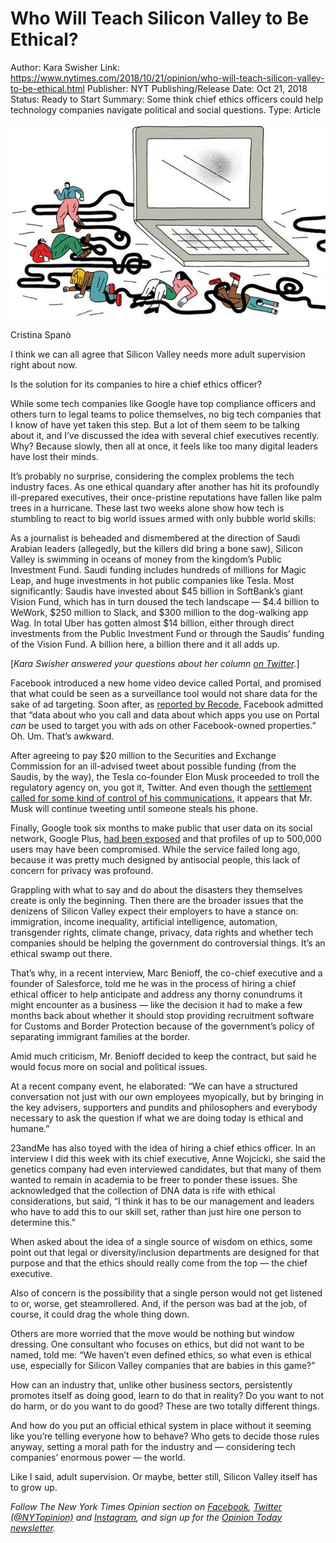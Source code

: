 # Who Will Teach Silicon Valley to Be Ethical?

Author: Kara Swisher
Link: https://www.nytimes.com/2018/10/21/opinion/who-will-teach-silicon-valley-to-be-ethical.html
Publisher: NYT
Publishing/Release Date: Oct 21, 2018
Status: Ready to Start
Summary: Some think chief ethics officers could help technology companies navigate political and social questions.
Type: Article

![Who%20Will%20Teach%20Silicon%20Valley%20to%20Be%20Ethical%20167fcfba5f3f44cda286bd46c23f9cbd/22swisher-articleLarge.jpg](Who%20Will%20Teach%20Silicon%20Valley%20to%20Be%20Ethical%20167fcfba5f3f44cda286bd46c23f9cbd/22swisher-articleLarge.jpg)

Cristina Spanò

I think we can all agree that Silicon Valley needs more adult supervision right about now.

Is the solution for its companies to hire a chief ethics officer?

While some tech companies like Google have top compliance officers and others turn to legal teams to police themselves, no big tech companies that I know of have yet taken this step. But a lot of them seem to be talking about it, and I’ve discussed the idea with several chief executives recently. Why? Because slowly, then all at once, it feels like too many digital leaders have lost their minds.

It’s probably no surprise, considering the complex problems the tech industry faces. As one ethical quandary after another has hit its profoundly ill-prepared executives, their once-pristine reputations have fallen like palm trees in a hurricane. These last two weeks alone show how tech is stumbling to react to big world issues armed with only bubble world skills:

As a journalist is beheaded and dismembered at the direction of Saudi Arabian leaders (allegedly, but the killers did bring a bone saw), Silicon Valley is swimming in oceans of money from the kingdom’s Public Investment Fund. Saudi funding includes hundreds of millions for Magic Leap, and huge investments in hot public companies like Tesla. Most significantly: Saudis have invested about $45 billion in SoftBank’s giant Vision Fund, which has in turn doused the tech landscape — $4.4 billion to WeWork, $250 million to Slack, and $300 million to the dog-walking app Wag. In total Uber has gotten almost $14 billion, either through direct investments from the Public Investment Fund or through the Saudis’ funding of the Vision Fund. A billion here, a billion there and it all adds up.

[*Kara Swisher answered your questions about her column [on Twitter](https://twitter.com/karaswisher/status/1054842303922298880).*]

Facebook introduced a new home video device called Portal, and promised that what could be seen as a surveillance tool would not share data for the sake of ad targeting. Soon after, as [reported by Recode](https://www.recode.net/2018/10/16/17966102/facebook-portal-ad-targeting-data-collection), Facebook admitted that “data about who you call and data about which apps you use on Portal *can* be used to target you with ads on other Facebook-owned properties.” Oh. Um. That’s awkward.

After agreeing to pay $20 million to the Securities and Exchange Commission for an ill-advised tweet about possible funding (from the Saudis, by the way), the Tesla co-founder Elon Musk proceeded to troll the regulatory agency on, you got it, Twitter. And even though the [settlement called for some kind of control of his communications](https://www.sec.gov/news/press-release/2018-226), it appears that Mr. Musk will continue tweeting until someone steals his phone.

Finally, Google took six months to make public that user data on its social network, Google Plus, [had been exposed](https://www.nytimes.com/2018/10/08/technology/google-plus-security-disclosure.html?module=inline) and that profiles of up to 500,000 users may have been compromised. While the service failed long ago, because it was pretty much designed by antisocial people, this lack of concern for privacy was profound.

Grappling with what to say and do about the disasters they themselves create is only the beginning. Then there are the broader issues that the denizens of Silicon Valley expect their employers to have a stance on: immigration, income inequality, artificial intelligence, automation, transgender rights, climate change, privacy, data rights and whether tech companies should be helping the government do controversial things. It’s an ethical swamp out there.

That’s why, in a recent interview, Marc Benioff, the co-chief executive and a founder of Salesforce, told me he was in the process of hiring a chief ethical officer to help anticipate and address any thorny conundrums it might encounter as a business — like the decision it had to make a few months back about whether it should stop providing recruitment software for Customs and Border Protection because of the government’s policy of separating immigrant families at the border.

Amid much criticism, Mr. Benioff decided to keep the contract, but said he would focus more on social and political issues.

At a recent company event, he elaborated: “We can have a structured conversation not just with our own employees myopically, but by bringing in the key advisers, supporters and pundits and philosophers and everybody necessary to ask the question if what we are doing today is ethical and humane.”

23andMe has also toyed with the idea of hiring a chief ethics officer. In an interview I did this week with its chief executive, Anne Wojcicki, she said the genetics company had even interviewed candidates, but that many of them wanted to remain in academia to be freer to ponder these issues. She acknowledged that the collection of DNA data is rife with ethical considerations, but said, “I think it has to be our management and leaders who have to add this to our skill set, rather than just hire one person to determine this.”

When asked about the idea of a single source of wisdom on ethics, some point out that legal or diversity/inclusion departments are designed for that purpose and that the ethics should really come from the top — the chief executive.

Also of concern is the possibility that a single person would not get listened to or, worse, get steamrollered. And, if the person was bad at the job, of course, it could drag the whole thing down.

Others are more worried that the move would be nothing but window dressing. One consultant who focuses on ethics, but did not want to be named, told me: “We haven’t even defined ethics, so what even is ethical use, especially for Silicon Valley companies that are babies in this game?”

How can an industry that, unlike other business sectors, persistently promotes itself as doing good, learn to do that in reality? Do you want to not do harm, or do you want to do good? These are two totally different things.

And how do you put an official ethical system in place without it seeming like you’re telling everyone how to behave? Who gets to decide those rules anyway, setting a moral path for the industry and — considering tech companies’ enormous power — the world.

Like I said, adult supervision. Or maybe, better still, Silicon Valley itself has to grow up.

*Follow The New York Times Opinion section on [Facebook](https://www.facebook.com/nytopinion), [Twitter (@NYTopinion)](http://twitter.com/NYTOpinion) and [Instagram](https://www.instagram.com/nytopinion/), and sign up for the [Opinion Today newsletter](http://www.nytimes.com/newsletters/opiniontoday/).*